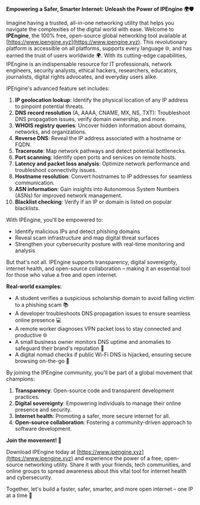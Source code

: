 **Empowering a Safer, Smarter Internet: Unleash the Power of IPEngine 🌍🛡️**

Imagine having a trusted, all-in-one networking utility that helps you navigate the complexities of the digital world with ease. Welcome to **IPEngine**, the 100% free, open-source global networking tool available at [https://www.ipengine.xyz](https://www.ipengine.xyz). This revolutionary platform is accessible on all platforms, supports every language 🌐, and has earned the trust of users worldwide 🌍. With its cutting-edge capabilities, IPEngine is an indispensable resource for IT professionals, network engineers, security analysts, ethical hackers, researchers, educators, journalists, digital rights advocates, and everyday users alike.

IPEngine's advanced feature set includes:

1. **IP geolocation lookup**: Identify the physical location of any IP address to pinpoint potential threats.
2. **DNS record resolution** (A, AAAA, CNAME, MX, NS, TXT): Troubleshoot DNS propagation issues, verify domain ownership, and more.
3. **WHOIS registry queries**: Uncover hidden information about domains, networks, and organizations.
4. **Reverse DNS**: Reveal the IP address associated with a hostname or FQDN.
5. **Traceroute**: Map network pathways and detect potential bottlenecks.
6. **Port scanning**: Identify open ports and services on remote hosts.
7. **Latency and packet loss analysis**: Optimize network performance and troubleshoot connectivity issues.
8. **Hostname resolution**: Convert hostnames to IP addresses for seamless communication.
9. **ASN information**: Gain insights into Autonomous System Numbers (ASNs) for improved network management.
10. **Blacklist checking**: Verify if an IP or domain is listed on popular blacklists.

With IPEngine, you'll be empowered to:

* Identify malicious IPs and detect phishing domains
* Reveal scam infrastructure and map digital threat surfaces
* Strengthen your cybersecurity posture with real-time monitoring and analysis

But that's not all. IPEngine supports transparency, digital sovereignty, internet health, and open-source collaboration – making it an essential tool for those who value a free and open internet.

**Real-world examples:**

* A student verifies a suspicious scholarship domain to avoid falling victim to a phishing scam 📚
* A developer troubleshoots DNS propagation issues to ensure seamless online presence 💻
* A remote worker diagnoses VPN packet loss to stay connected and productive 🌐
* A small business owner monitors DNS uptime and anomalies to safeguard their brand's reputation 🏢
* A digital nomad checks if public Wi-Fi DNS is hijacked, ensuring secure browsing on-the-go 🚀

By joining the IPEngine community, you'll be part of a global movement that champions:

1. **Transparency**: Open-source code and transparent development practices.
2. **Digital sovereignty**: Empowering individuals to manage their online presence and security.
3. **Internet health**: Promoting a safer, more secure internet for all.
4. **Open-source collaboration**: Fostering a community-driven approach to software development.

**Join the movement! 🚀**

Download IPEngine today at [https://www.ipengine.xyz](https://www.ipengine.xyz) and experience the power of a free, open-source networking utility. Share it with your friends, tech communities, and online groups to spread awareness about this vital tool for internet health and cybersecurity.

Together, let's build a faster, safer, smarter, and more open internet – one IP at a time 🔑